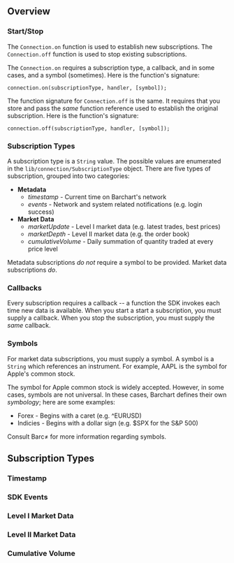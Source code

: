 ## Overview

### Start/Stop

The ```Connection.on``` function is used to establish new subscriptions. The ```Connection.off``` function is used to stop existing subscriptions.

The ```Connection.on``` requires a subscription type, a callback, and in some cases, and a symbol (sometimes). Here is the function's signature:

	connection.on(subscriptionType, handler, [symbol]);

The function signature for ```Connection.off``` is the same. It requires that you store and pass the *same* function reference used to establish the original subscription. Here is the function's signature:

	connection.off(subscriptionType, handler, [symbol]);

### Subscription Types

A subscription type is a ```String``` value. The possible values are enumerated in the ```lib/connection/SubscriptionType``` object. There are five types of subscription, grouped into two categories:

* **Metadata**
  * *timestamp* - Current time on Barchart's network
  * *events* - Network and system related notifications (e.g. login success)
* **Market Data**
  * *marketUpdate* - Level I market data (e.g. latest trades, best prices)
  * *marketDepth* - Level II market data (e.g. the order book)
  * *cumulativeVolume* - Daily summation of quantity traded at every price level

Metadata subscriptions *do not* require a symbol to be provided. Market data subscriptions *do*.

### Callbacks

Every subscription requires a callback -- a function the SDK invokes each time new data is available. When you start a start a subscription, you must supply a callback. When you stop the subscription, you must supply the *same* callback.

### Symbols

For market data subscriptions, you must supply a symbol. A symbol is a ```String``` which references an instrument. For example, AAPL is the symbol for Apple's common stock.

The symbol for Apple common stock is widely accepted. However, in some cases, symbols are not universal. In these cases, Barchart defines their own *symbology*; here are some examples:

* Forex - Begins with a caret (e.g. ^EURUSD)
* Indicies - Begins with a dollar sign (e.g. $SPX for the S&P 500)

Consult Barc≠ for more information regarding symbols.

## Subscription Types

### Timestamp

### SDK Events

### Level I Market Data

### Level II Market Data

### Cumulative Volume

